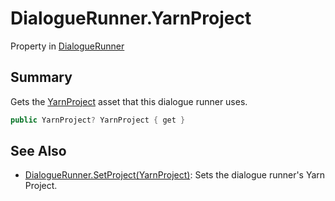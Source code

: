 # DialogueRunner.YarnProject

Property in [DialogueRunner](/docs/api/csharp/yarn.unity.dialoguerunner.md)

## Summary


Gets the  <a href="yarn.unity.dialoguerunner.yarnproject.md">YarnProject</a>  asset that this dialogue runner uses.


```csharp
public YarnProject? YarnProject { get }
```

## See Also

* [DialogueRunner.SetProject\(YarnProject\)](/docs/api/csharp/yarn.unity.dialoguerunner.setproject.md): Sets the dialogue runner's Yarn Project.

